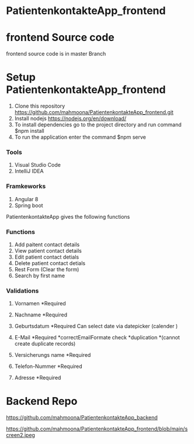 # PatientenkontakteApp_frontend


# frontend Source code
frontend source code is in master Branch 

# Setup PatientenkontakteApp_frontend

1) Clone this repository https://github.com/mahmoona/PatientenkontakteApp_frontend.git
2) Install nodejs https://nodejs.org/en/download/ 
3) To install dependencies go to the project directory and run command $npm install
4) To run the application enter the command  $npm serve

### Tools
1) Visual Studio Code 
2) IntelliJ IDEA

### Framkeworks 
 1) Angular 8
 2) Spring boot 


 PatientenkontakteApp gives the following functions
 ### Functions
 1) Add paitent contact details
 2) View patient contact details 
 3) Edit  patient contact detials 
 4) Delete patient contact detials
 5) Rest Form (Clear the form)
 6) Search by first name
 
 ### Validations 
   1) Vornamen  *Required

  2)  Nachname *Required 

  3)  Geburtsdatum *Required Can select date via datepicker (calender )

  4) E-Mail    *Required *correctEmailFormate   check *duplication *(cannot create duplicate records)

  5) Versicherungs name  *Required 

  6) Telefon-Nummer *Required 

  7)  Adresse      *Required 
  
   # Backend Repo 
  https://github.com/mahmoona/PatientenkontakteApp_backend
  
  

https://github.com/mahmoona/PatientenkontakteApp_frontend/blob/main/screen2.jpeg

